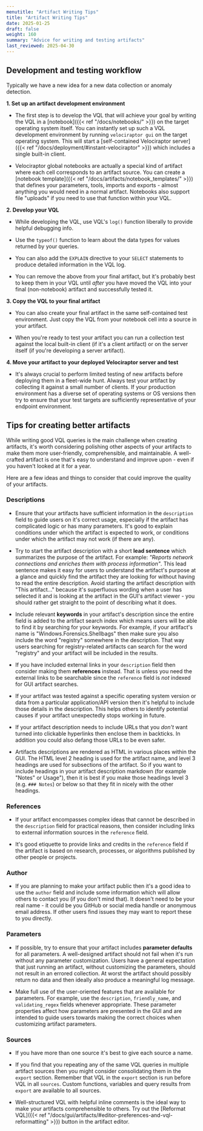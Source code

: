 ```yaml
---
menutitle: "Artifact Writing Tips"
title: "Artifact Writing Tips"
date: 2025-01-25
draft: false
weight: 160
summary: "Advice for writing and testing artifacts"
last_reviewed: 2025-04-30
---
```


## Development and testing workflow

Typically we have a new idea for a new data collection or anomaly detection.

**1. Set up an artifact development environment**

- The first step is to develop the VQL that will achieve your goal by writing
  the VQL in a [notebook]({{< ref "/docs/notebooks/" >}}) on the target
  operating system itself. You can instantly set up such a VQL development
  environment by running `velociraptor gui` on the target operating system.
  This will start a [self-contained Velociraptor server]({{< ref "/docs/deployment/#instant-velociraptor" >}})
  which includes a single built-in client.

- Velociraptor global notebooks are actually a special kind of artifact where
  each cell corresponds to an artifact source. You can create a
  [notebook template]({{< ref "/docs/artifacts/notebook_templates/" >}})
  that defines your parameters, tools, imports and exports - almost anything
  you would need in a normal artifact. Notebooks also support file "uploads"
  if you need to use that function within your VQL.

**2. Develop your VQL**

- While developing the VQL, use VQL's `log()` function liberally to provide
  helpful debugging info.

- Use the `typeof()` function to learn about the data types for values returned
  by your queries.

- You can also add the `EXPLAIN` directive to your `SELECT` statements to
  produce detailed information in the VQL log.

- You can remove the above from your final artifact, but it's probably best to
  keep them in your VQL until _after_ you have moved the VQL into your final
  (non-notebook) artifact and successfully tested it.

**3. Copy the VQL to your final artifact**

- You can also create your final artifact in the same self-contained test
  environment. Just copy the VQL from your notebook cell into a source in your
  artifact.

- When you're ready to test your artifact you can run a collection test against
  the local built-in client (if it's a client artifact) or on the server itself
  (if you're developing a server artifact).

**4. Move your artifact to your deployed Velociraptor server and test**

- It's always crucial to perform limited testing of new artifacts before
  deploying them in a fleet-wide hunt. Always test your artifact by collecting
  it against a small number of clients. If your production environment has a
  diverse set of operating systems or OS versions then try to ensure that your
  test targets are sufficiently representative of your endpoint environment.


## Tips for creating better artifacts

While writing good VQL queries is the main challenge when creating artifacts,
it's worth considering polishing other aspects of your artifacts to make them
more user-friendly, comprehensible, and maintainable. A well-crafted artifact is
one that's easy to understand and improve upon - even if you haven't looked at
it for a year.

Here are a few ideas and things to consider that could improve the quality of
your artifacts.

### Descriptions

- Ensure that your artifacts have sufficient information in the `description`
  field to guide users on it's correct usage, especially if the artifact has
  complicated logic or has many parameters. It's good to explain conditions
  under which the artifact is expected to work, or conditions under which the
  artifact may not work (if there are any).

- Try to start the artifact description with a short **lead sentence** which
  summarizes the purpose of the artifact. For example: _"Reports network
  connections and enriches them with process information"_. This lead sentence
  makes it easy for users to understand the artifact's purpose at a glance and
  quickly find the artifact they are looking for without having to read the
  entire description. Avoid starting the artifact description with "This
  artifact..." because it's superfluous wording when a user has selected it and
  is looking at the artifact in the GUI's artifact viewer - you should rather
  get straight to the point of describing what it does.

- Include relevant **keywords** in your artifact's description since the
  entire field is added to the artifact search index which means users will be
  able to find it by searching for your keywords. For example, if your
  artifact's name is "Windows.Forensics.Shellbags" then make sure you also
  include the word "registry" somewhere in the description. That way users
  searching for registry-related artifacts can search for the word "registry"
  and your artifact will be included in the results.

- If you have included external links in your `description` field then consider
  making them **references** instead. That is unless you need the external links
  to be searchable since the `reference` field is _not_ indexed for GUI artifact
  searches.

- If your artifact was tested against a specific operating system version or
  data from a particular application/API version then it's helpful to include
  those details in the description. This helps others to identify potential
  causes if your artifact unexpectedly stops working in future.

- If your artifact description needs to include URLs that you _don't_ want turned
  into clickable hyperlinks then enclose them in backticks. In addition you
  could also defang those URLs to be even safer.

- Artifacts descriptions are rendered as HTML in various places within the GUI.
  The HTML level 2 heading is used for the artifact name, and level 3 headings
  are used for subsections of the artifact. So if you want to include headings
  in your artifact description markdown (for example "Notes" or Usage"), then it
  is best if you make those headings level 3 (e.g. `### Notes`) or below so that
  they fit in nicely with the other headings.

### References

- If your artifact encompasses complex ideas that cannot be described in the
  `description` field for practical reasons, then consider including links to
  external information sources in the `reference` field.

- It's good etiquette to provide links and credits in the `reference` field if
  the artifact is based on research, processes, or algorithms published by other
  people or projects.

### Author

- If you are planning to make your artifact public then it's a good idea to use
  the `author` field and include some information which will allow others to
  contact you (if you don't mind that). It doesn't need to be your real name -
  it could be you GitHub or social media handle or anonymous email address. If
  other users find issues they may want to report these to you directly.

### Parameters

- If possible, try to ensure that your artifact includes **parameter defaults**
  for all parameters. A well-designed artifact should not fail when it's run
  without any parameter customization. Users have a general expectation that
  just running an artifact, without customizing the parameters, should not
  result in an errored collection. At worst the artifact should possibly return
  no data and then ideally also produce a meaningful log message.

- Make full use of the user-oriented features that are available for parameters.
  For example, use the `description`, `friendly_name`, and `validating_regex`
  fields whenever appropriate. These parameter properties affect how parameters
  are presented in the GUI and are intended to guide users towards making the
  correct choices when customizing artifact parameters.

### Sources

- If you have more than one source it's best to give each source a name.

- If you find that you repeating any of the same VQL queries in multiple
  artifact sources then you might consider consolidating them in the `export`
  section. Remember that VQL in the `export` section is run before VQL in all
  `sources`. Custom functions, variables and query results from `export` are
  available to all sources.

- Well-structured VQL with helpful inline comments is the ideal way to make your
  artifacts comprehensible to others. Try out the
  [Reformat VQL]({{< ref "/docs/gui/artifacts/#editor-preferences-and-vql-reformatting" >}})
  button in the artifact editor.

